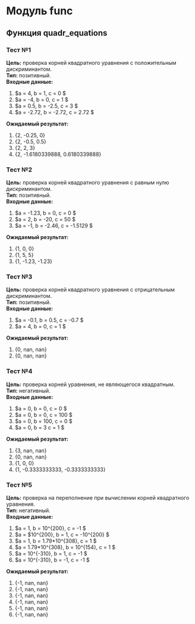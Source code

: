 # Модуль func
## Функция quadr_equations
### Тест №1
**Цель:** проверка корней квадратного уравнения с положительным дискриминантом.  
**Тип:** позитивный.  
**Входные данные:**
1. $a = 4, b = 1, c = 0 $  
2. $a = -4, b = 0, c = 1 $  
3. $a = 0.5, b = -2.5, c = 3 $  
4. $a = -2.72, b = -2.72, c = 2.72 $  


**Ожидаемый результат:**  
1. {2, -0.25, 0}  
2. {2, -0.5, 0.5}  
3. {2, 2, 3}  
4. {2, -1.6180339888, 0.6180339888}  
### Тест №2
**Цель:** проверка корней квадратного уравнения с равным нулю дискриминантом.  
**Тип:** позитивный.  
**Входные данные:**  
1. $a = -1.23, b = 0, c = 0 $  
2. $a = 2, b = -20, c = 50 $  
3. $a = -1, b = -2.46, c = -1.5129 $  


**Ожидаемый результат:**  
1. {1, 0, 0}  
2. {1, 5, 5}  
3. {1, -1.23, -1.23}  
### Тест №3
**Цель:** проверка корней квадратного уравнения с отрицательным дискриминантом.  
**Тип:** позитивный.  
**Входные данные:**  
1. $a = -0.1, b = 0.5, c = -0.7 $  
2. $a = 4, b = 0, c = 1 $  


**Ожидаемый результат:**  
1. {0, nan, nan}  
2. {0, nan, nan}  
### Тест №4
**Цель:** проверка корней уравнения, не являющегося квадратным.  
**Тип:** негативный.  
**Входные данные:**  
1. $a = 0, b = 0, c = 0 $  
2. $a = 0, b = 0, c = 100 $  
3. $a = 0, b = 100, c = 0 $  
4. $a = 0, b = 3 c = 1 $  


**Ожидаемый результат:**  
1. {3, nan, nan}  
2. {0, nan, nan}
3. {1, 0, 0}  
4. {1, -0.3333333333, -0.3333333333}  
### Тест №5
**Цель:** проверка на переполнение при вычислении корней квадратного уравнения.  
**Тип:** негативный.  
**Входные данные:**  
1. $a = 1, b = 10^{200}, c = -1 $  
2. $a = $10^{200}, b = 1, c = -10^{200} $  
3. $a = 1, b = 1.79*10^{308}, c = 1 $  
4. $a = 1.79*10^{308}, b = 10^{154}, c = 1 $  
5. $a = 10^{-310}, b = 1, c = -1 $  
6. $a = 10^{-310}, b = -1, c = -1 $  


**Ожидаемый результат:**
1. {-1, nan, nan}  
2. {-1, nan, nan} 
3. {-1, nan, nan}   
4. {-1, nan, nan}  
5. {-1, nan, nan}  
6. {-1, nan, nan}  
